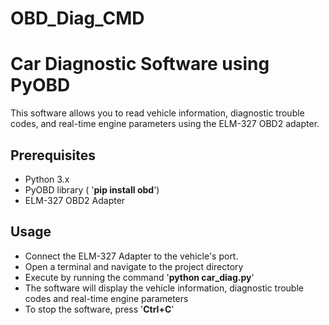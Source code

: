 # OBD_Diag_CMD
# Car Diagnostic Software using PyOBD

This software allows you to read vehicle information, diagnostic trouble codes, and real-time engine parameters using the ELM-327 OBD2 adapter.

## Prerequisites

* Python 3.x
* PyOBD library ( '__pip install obd__')
* ELM-327 OBD2 Adapter

## Usage

* Connect the ELM-327 Adapter to the vehicle's port.
* Open a terminal and navigate to the project directory
* Execute by running the command '__python car_diag.py__'
* The software will display the vehicle information, diagnostic trouble codes and real-time engine parameters
* To stop the software, press '__Ctrl+C__'

